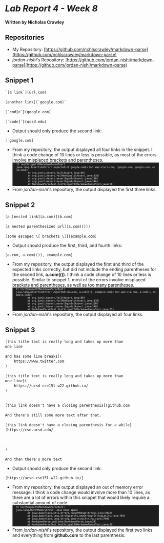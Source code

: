 # *Lab Report 4 - Week 8*
**Written by Nicholas Crawley**

## Repositories
* My Repository: [https://github.com/nchlscrawley/markdown-parse](https://github.com/nchlscrawley/markdown-parse)
* *jordan-nishi*'s Repository: [https://github.com/jordan-nishi/markdown-parse](https://github.com/jordan-nishi/markdown-parse)

## Snippet 1
```
`[a link`](url.com)

[another link](`google.com)`

[`cod[e`](google.com)

[`code]`](ucsd.edu)
```
* Output should only produce the second link:
```
[`google.com]
```
* From my repository, the output displayed all four links in the snippet. I think a code change of 10 lines or less is possible, as most of the errors involve misplaced brackets and parentheses.
![Image](test-snippet-1-1.png)
* From *jordan-nishi*'s repository, the output displayed the first three links.

## Snippet 2
```
[a [nested link](a.com)](b.com)

[a nested parenthesized url](a.com(()))

[some escaped \[ brackets \]](example.com)
```
* Output should produce the first, third, and fourth links:
```
[a.com, a.com(()), example.com]
```
* From my repository, the output displayed the first and third of the expected links correctly, but did not include the ending parentheses for the second link, **a.com(())**. I think a code change of 10 lines or less is possible. Similar to snippet 1, most of the errors involve misplaced brackets and parentheses, as well as too many parentheses.
![Image](test-snippet-2-1.png)
* From *jordan-nishi*'s repository, the output displayed all four links.

## Snippet 3
```
[this title text is really long and takes up more than 
one line

and has some line breaks](
    https://www.twitter.com
)

[this title text is really long and takes up more than 
one line](
    https://ucsd-cse15l-w22.github.io/
)


[this link doesn't have a closing parenthesis](github.com

And there's still some more text after that.

[this link doesn't have a closing parenthesis for a while](https://cse.ucsd.edu/



)

And then there's more text
```
* Output should only produce the second link:
```
[https://ucsd-cse15l-w22.github.io/]
```
* From my repository, the output displayed an out of memory error message. I think a code change would involve more than 10 lines, as there are a lot of errors within this snippet that would likely require a substantial amount of code.
![Image](test-snippet-3-1.png)
* From *jordan-nishi*'s repository, the output displayed the first two links and everything from **github.com** to the last parenthesis.
